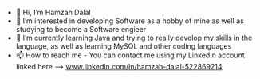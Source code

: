 - 👋 Hi, I’m Hamzah Dalal
- 👀 I’m interested in developing Software as a hobby of mine as well as studying to become a Software engieer
- 🌱 I’m currently learning Java and trying to really develop my skills in the language, as well as learning MySQL and other coding languages
- 📫 How to reach me - You can contact me using my LinkedIn account linked here --> www.linkedin.com/in/hamzah-dalal-522869214

<!---
KINGD4LAL/KINGD4LAL is a ✨ special ✨ repository because its `README.md` (this file) appears on your GitHub profile.
You can click the Preview link to take a look at your changes.
--->
